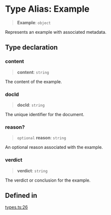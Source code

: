 # Type Alias: Example

> **Example**: `object`

Represents an example with associated metadata.

## Type declaration

### content

> **content**: `string`

The content of the example.

### docId

> **docId**: `string`

The unique identifier for the document.

### reason?

> `optional` **reason**: `string`

An optional reason associated with the example.

### verdict

> **verdict**: `string`

The verdict or conclusion for the example.

## Defined in

[types.ts:26](https://github.com/edspencer/narrator-ai/blob/a6eb3765f534f72fc19b7120983a9fa75cbc1995/packages/narrator-ai/src/types.ts#L26)

